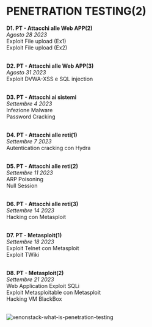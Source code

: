 <h1> PENETRATION TESTING(2) </h1>
<b>  D1. PT - Attacchi alle Web APP(2) </b>
 <i> <br> Agosto 28 2023  </i>
 <br> Exploit File upload (Ex1)
 <br> Exploit File upload (Ex2)
 
<b> <br> D2. PT - Attacchi alle Web APP(3) </b>
 <i> <br> Agosto 31 2023 </i>
 <br> Exploit DVWA-XSS e SQL injection

<b> <br> D3. PT - Attacchi ai sistemi </b>
 <i> <br> Settembre 4 2023 </i>
 <br> Infezione Malware
 <br> Password Cracking

<b> <br> D4. PT - Attacchi alle reti(1) </b>
 <i> <br> Settembre 7 2023 </i>
 <br> Autentication cracking con Hydra

<b> <br> D5. PT - Attacchi alle reti(2) </b>
 <i> <br> Settembre 11 2023 </i>
 <br> ARP Poisoning
 <br> Null Session

<b> <br> D6. PT - Attacchi alle reti(3) </b>
 <i> <br> Settembre 14 2023 </i>
 <br> Hacking con Metasploit

<b> <br> D7. PT - Metasploit(1) </b>
 <i> <br> Settembre 18 2023 </i>
 <br> Exploit Telnet con Metasploit
 <br> Exploit TWiki

<b> <br> D8. PT - Metasploit(2) </b>
 <i> <br> Settembre 21 2023 </i>
 <br> Web Application Exploit SQLi
 <br> Exploit Metasploitable con Metasploit
 <br> Hacking VM BlackBox

<br>![xenonstack-what-is-penetration-testing](https://github.com/Jenovia02/Cybersecurity-Analyst/assets/134729946/a0dd58ae-904e-48ec-a41a-60bc585afcb3)


